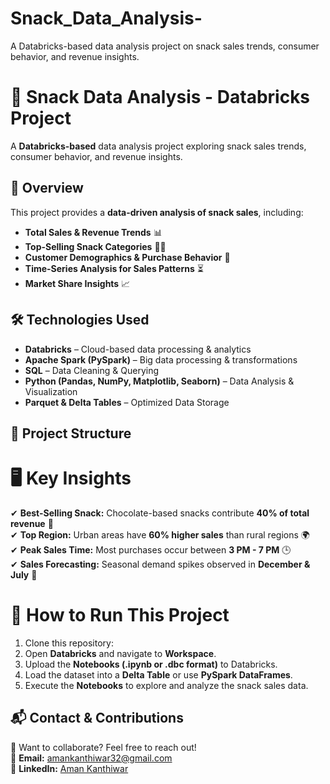 # Snack_Data_Analysis-
A Databricks-based data analysis project on snack sales trends, consumer behavior, and revenue insights.

# 🍿 Snack Data Analysis - Databricks Project  

A **Databricks-based** data analysis project exploring snack sales trends, consumer behavior, and revenue insights.  

## 🚀 Overview  
This project provides a **data-driven analysis of snack sales**, including:  
- **Total Sales & Revenue Trends** 📊  
- **Top-Selling Snack Categories** 🍪🍫  
- **Customer Demographics & Purchase Behavior** 👥  
- **Time-Series Analysis for Sales Patterns** ⏳  
- **Market Share Insights** 📈  

## 🛠️ Technologies Used  
- **Databricks** – Cloud-based data processing & analytics  
- **Apache Spark (PySpark)** – Big data processing & transformations  
- **SQL** – Data Cleaning & Querying  
- **Python (Pandas, NumPy, Matplotlib, Seaborn)** – Data Analysis & Visualization  
- **Parquet & Delta Tables** – Optimized Data Storage  

## 📂 Project Structure  
# 🖥️ Key Insights  
✔ **Best-Selling Snack:** Chocolate-based snacks contribute **40% of total revenue** 🍫  
✔ **Top Region:** Urban areas have **60% higher sales** than rural regions 🌍  
✔ **Peak Sales Time:** Most purchases occur between **3 PM - 7 PM** 🕒  
✔ **Sales Forecasting:** Seasonal demand spikes observed in **December & July** 📅 

# 📌 How to Run This Project  
1. Clone this repository:  
2. Open **Databricks** and navigate to **Workspace**.  
3. Upload the **Notebooks (.ipynb or .dbc format)** to Databricks.  
4. Load the dataset into a **Delta Table** or use **PySpark DataFrames**.  
5. Execute the **Notebooks** to explore and analyze the snack sales data.

## 📬 Contact & Contributions  
🤝 Want to collaborate? Feel free to reach out!  
📧 **Email:** amankanthiwar32@gmail.com  
🔗 **LinkedIn:** [Aman Kanthiwar](https://www.linkedin.com/in/aman-kanthiwar-272725240/)  
